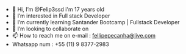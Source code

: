 - 👋 Hi, I’m @Felip3ssd i'm 17 years old
- 👀 I’m interested in Full stack Developer
- 🌱 I’m currently learning Santander Bootcamp | Fullstack Developer
- 💞️ I’m looking to collaborate on 
- 📫 How to reach me on e-mail : fellipepecanha@live.com
- Whatsapp num : +55 (11) 9 8377-2983

<!---
Felip3ssd/Felip3ssd is a ✨ special ✨ repository because its `README.md` (this file) appears on your GitHub profile.
You can click the Preview link to take a look at your changes.
--->
